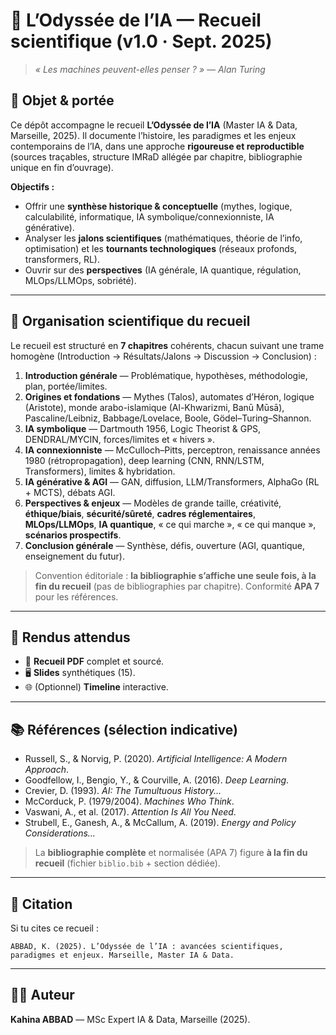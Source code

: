 # 📖 L’Odyssée de l’IA — Recueil scientifique (v1.0 · Sept. 2025)

> *« Les machines peuvent-elles penser ? » — Alan Turing*

## 🎯 Objet & portée
Ce dépôt accompagne le recueil **L’Odyssée de l’IA** (Master IA & Data, Marseille, 2025). Il documente l’histoire, les paradigmes et les enjeux contemporains de l’IA, dans une approche **rigoureuse et reproductible** (sources traçables, structure IMRaD allégée par chapitre, bibliographie unique en fin d’ouvrage).

**Objectifs :**
- Offrir une **synthèse historique & conceptuelle** (mythes, logique, calculabilité, informatique, IA symbolique/connexionniste, IA générative).
- Analyser les **jalons scientifiques** (mathématiques, théorie de l’info, optimisation) et les **tournants technologiques** (réseaux profonds, transformers, RL).
- Ouvrir sur des **perspectives** (IA générale, IA quantique, régulation, MLOps/LLMOps, sobriété).

---

## 🧭 Organisation scientifique du recueil
Le recueil est structuré en **7 chapitres** cohérents, chacun suivant une trame homogène (Introduction → Résultats/Jalons → Discussion → Conclusion) :
1. **Introduction générale** — Problématique, hypothèses, méthodologie, plan, portée/limites.  
2. **Origines et fondations** — Mythes (Talos), automates d’Héron, logique (Aristote), monde arabo-islamique (Al-Khwarizmi, Banū Mūsā), Pascaline/Leibniz, Babbage/Lovelace, Boole, Gödel–Turing–Shannon.  
3. **IA symbolique** — Dartmouth 1956, Logic Theorist & GPS, DENDRAL/MYCIN, forces/limites et « hivers ».  
4. **IA connexionniste** — McCulloch–Pitts, perceptron, renaissance années 1980 (rétropropagation), deep learning (CNN, RNN/LSTM, Transformers), limites & hybridation.  
5. **IA générative & AGI** — GAN, diffusion, LLM/Transformers, AlphaGo (RL + MCTS), débats AGI.  
6. **Perspectives & enjeux** — Modèles de grande taille, créativité, **éthique/biais**, **sécurité/sûreté**, **cadres réglementaires**, **MLOps/LLMOps**, **IA quantique**, « ce qui marche », « ce qui manque », **scénarios prospectifs**.  
7. **Conclusion générale** — Synthèse, défis, ouverture (AGI, quantique, enseignement du futur).  

> Convention éditoriale : **la bibliographie s’affiche une seule fois, à la fin du recueil** (pas de bibliographies par chapitre). Conformité **APA 7** pour les références.

---

## 🚀 Rendus attendus
- 📑 **Recueil PDF** complet et sourcé.  
- 🖥️ **Slides** synthétiques (15).
- 🌐 (Optionnel) **Timeline** interactive.  

---

## 📚 Références (sélection indicative)
- Russell, S., & Norvig, P. (2020). *Artificial Intelligence: A Modern Approach*.  
- Goodfellow, I., Bengio, Y., & Courville, A. (2016). *Deep Learning*.  
- Crevier, D. (1993). *AI: The Tumultuous History...*  
- McCorduck, P. (1979/2004). *Machines Who Think*.  
- Vaswani, A., et al. (2017). *Attention Is All You Need*.  
- Strubell, E., Ganesh, A., & McCallum, A. (2019). *Energy and Policy Considerations...*

> La **bibliographie complète** et normalisée (APA 7) figure **à la fin du recueil** (fichier `biblio.bib` + section dédiée).

---

## 🔖 Citation
Si tu cites ce recueil :
```
ABBAD, K. (2025). L’Odyssée de l’IA : avancées scientifiques, paradigmes et enjeux. Marseille, Master IA & Data.
```

---

## 👩‍💻 Auteur
**Kahina ABBAD** — MSc Expert IA & Data, Marseille (2025).
